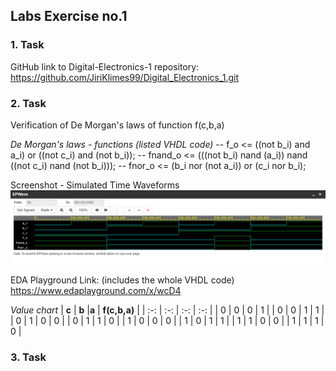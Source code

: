 ## Labs Exercise no.1


### 1. Task
GitHub link to Digital-Electronics-1 repository:
https://github.com/JiriKlimes99/Digital_Electronics_1.git


### 2. Task
Verification of De Morgan's laws of function f(c,b,a)

_De Morgan's laws - functions (listed VHDL code)_
--    f_o       <= ((not b_i) and a_i) or ((not c_i) and (not b_i));
--    fnand_o   <= (((not b_i) nand (a_i)) nand ((not c_i) nand (not b_i)));
--    fnor_o    <= (b_i nor (not a_i)) or (c_i nor b_i);

Screenshot - Simulated Time Waveforms
![Alt text](https://github.com/JiriKlimes99/Digital_Electronics_1/blob/main/Labs/01-gates/Time%20Waveforms%20Screenshot.PNG?raw=true "Optional Title")


EDA Playground Link:
(includes the whole VHDL code)
https://www.edaplayground.com/x/wcD4


_Value chart_
| **c** | **b** |**a** | **f(c,b,a)** |
| :-: | :-: | :-: | :-: |
| 0 | 0 | 0 | 1 |
| 0 | 0 | 1 | 1 |
| 0 | 1 | 0 | 0 |
| 0 | 1 | 1 | 0 |
| 1 | 0 | 0 | 0 |
| 1 | 0 | 1 | 1 |
| 1 | 1 | 0 | 0 |
| 1 | 1 | 1 | 0 |


### 3. Task
